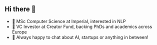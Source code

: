 ## Hi there 👋

- 🔭 MSc Computer Science at Imperial, interested in NLP 
- 🌱 VC Investor at Creator Fund, backing PhDs and academics across Europe
- 💬 Always happy to chat about AI, startups or anything in between!

